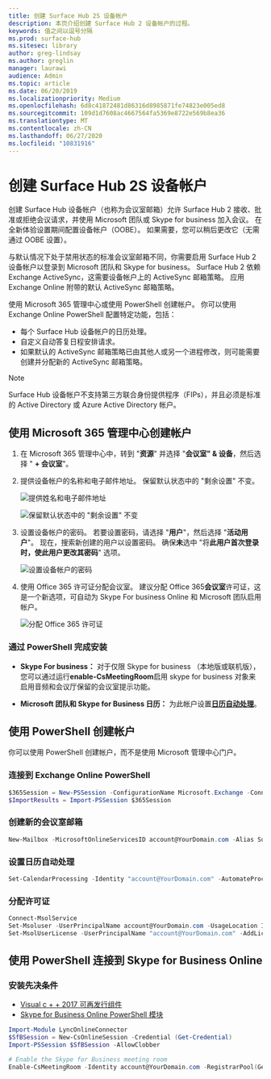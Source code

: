 ```yaml
---
title: 创建 Surface Hub 2S 设备帐户
description: 本页介绍创建 Surface Hub 2 设备帐户的过程。
keywords: 值之间以逗号分隔
ms.prod: surface-hub
ms.sitesec: library
author: greg-lindsay
ms.author: greglin
manager: laurawi
audience: Admin
ms.topic: article
ms.date: 06/20/2019
ms.localizationpriority: Medium
ms.openlocfilehash: 6d8c41872481d86316d8985871fe74823e005ed8
ms.sourcegitcommit: 109d1d7608ac4667564fa5369e8722e569b8ea36
ms.translationtype: MT
ms.contentlocale: zh-CN
ms.lasthandoff: 06/27/2020
ms.locfileid: "10831916"
---
```

# 创建 Surface Hub 2S 设备帐户

创建 Surface Hub 设备帐户（也称为会议室邮箱）允许 Surface Hub 2 接收、批准或拒绝会议请求，并使用 Microsoft 团队或 Skype for business 加入会议。 在全新体验设置期间配置设备帐户（OOBE）。 如果需要，您可以稍后更改它（无需通过 OOBE 设置）。

与默认情况下处于禁用状态的标准会议室邮箱不同，你需要启用 Surface Hub 2 设备帐户以登录到 Microsoft 团队和 Skype for business。 Surface Hub 2 依赖 Exchange ActiveSync，这需要设备帐户上的 ActiveSync 邮箱策略。 应用 Exchange Online 附带的默认 ActiveSync 邮箱策略。

使用 Microsoft 365 管理中心或使用 PowerShell 创建帐户。 你可以使用 Exchange Online PowerShell 配置特定功能，包括：

- 每个 Surface Hub 设备帐户的日历处理。
- 自定义自动答复日程安排请求。
- 如果默认的 ActiveSync 邮箱策略已由其他人或另一个进程修改，则可能需要创建并分配新的 ActiveSync 邮箱策略。

> [!NOTE]  
> Surface Hub 设备帐户不支持第三方联合身份提供程序（FIPs），并且必须是标准的 Active Directory 或 Azure Active Directory 帐户。

## 使用 Microsoft 365 管理中心创建帐户

1. 在 Microsoft 365 管理中心中，转到 "**资源**" 并选择 "**会议室" & 设备**，然后选择 " **+ 会议室**"。

2. 提供设备帐户的名称和电子邮件地址。 保留默认状态中的 "剩余设置" 不变。

   ![提供姓名和电子邮件地址](images/sh2-account2.png)

   ![保留默认状态中的 "剩余设置" 不变](images/sh2-account3.png)

3. 设置设备帐户的密码。 若要设置密码，请选择 "**用户**"，然后选择 "**活动用户**"。 现在，搜索新创建的用户以设置密码。 确保**未**选中 "将**此用户首次登录时，使此用户更改其密码**" 选项。

   ![设置设备帐户的密码](images/sh2-account4.png)

4. 使用 Office 365 许可证分配会议室。 建议分配 Office 365**会议室**许可证，这是一个新选项，可自动为 Skype For business Online 和 Microsoft 团队启用帐户。

   ![分配 Office 365 许可证](images/sh2-account5.png)

### 通过 PowerShell 完成安装

- **Skype For business：** 对于仅限 Skype for business （本地版或联机版），您可以通过运行**enable-CsMeetingRoom**启用 skype for business 对象来启用音频和会议厅保留的会议室提示功能。

- **Microsoft 团队和 Skype for Business 日历：** 为此帐户设置[**日历自动处理**](https://docs.microsoft.com/surface-hub/surface-hub-2s-account?source=docs#set-calendar-auto-processing)。

## 使用 PowerShell 创建帐户

你可以使用 PowerShell 创建帐户，而不是使用 Microsoft 管理中心门户。

### 连接到 Exchange Online PowerShell

```powershell
$365Session = New-PSSession -ConfigurationName Microsoft.Exchange -ConnectionUri https://ps.outlook.com/powershell -Credential (Get-Credential) -Authentication Basic –AllowRedirection
$ImportResults = Import-PSSession $365Session
```

### 创建新的会议室邮箱

```powershell
New-Mailbox -MicrosoftOnlineServicesID account@YourDomain.com -Alias SurfaceHub2S -Name SurfaceHub2S -Room -EnableRoomMailboxAccount $true -RoomMailboxPassword (ConvertTo-SecureString  -String "<Enter Strong Password>" -AsPlainText -Force)
```

### 设置日历自动处理

```powershell
Set-CalendarProcessing -Identity "account@YourDomain.com" -AutomateProcessing AutoAccept -AddOrganizerToSubject $false –AllowConflicts   $false –DeleteComments $false -DeleteSubject $false -RemovePrivateProperty $false -AddAdditionalResponse $true -AdditionalResponse "This room is equipped with a Surface Hub"
```

### 分配许可证

```powershell
Connect-MsolService
Set-Msoluser -UserPrincipalName account@YourDomain.com -UsageLocation IE
Set-MsolUserLicense -UserPrincipalName "account@YourDomain.com" -AddLicenses "contoso:MEETING_ROOM"
```

## 使用 PowerShell 连接到 Skype for Business Online

### 安装先决条件

- [Visual c + + 2017 可再发行组件](https://aka.ms/vs/15/release/vc_redist.x64.exe)
- [Skype for Business Online PowerShell 模块](https://www.microsoft.com/download/confirmation.aspx?id=39366)

```powershell
Import-Module LyncOnlineConnector
$SfBSession = New-CsOnlineSession -Credential (Get-Credential)
Import-PSSession $SfBSession -AllowClobber

# Enable the Skype for Business meeting room
Enable-CsMeetingRoom -Identity account@YourDomain.com -RegistrarPool(Get-CsTenant).Registrarpool -SipAddressType EmailAddress
```
